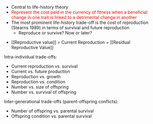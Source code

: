 - Central to life-history theory
- <font color="red">Represent the cost paid in the currency of fitness when a beneficial change in one trait is linked to a detrimental change in another</font>
- The most prominent life-history trade-off is the cost of reproduction (Stearns 1989) in terms of survival and future reproduction
	- Reproduce or survive? Now or later?  
* [[Reproductive value]] = Current Reproduction + [[Residual Reproductive Value]]

Intra-individual trade-offs:  
* Current reproduction vs. survival
* Current vs. future production
* Reproduction vs. growth  
* Reproduction vs. condition
* Number vs. size of offspring  
* Number vs. survival of offspring

Inter-generational trade-offs (parent-offspring conflicts):
* Number of offspring vs. parental survival  
* Offspring condition vs. parental survival